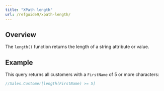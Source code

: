 ```yaml
---
title: "XPath length"
url: /refguide9/xpath-length/
---
```


## Overview

The `length()` function returns the length of a string attribute or value.

## Example

This query returns all customers with a `FirstName` of 5 or more characters:

```java
//Sales.Customer[length(FirstName) >= 5]
```
